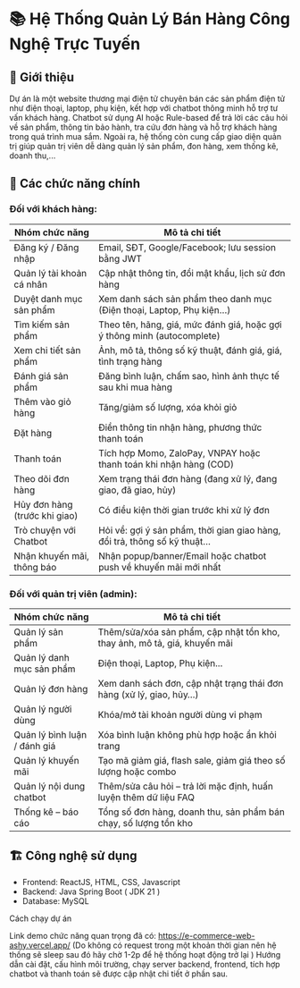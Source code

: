 # 📚 Hệ Thống Quản Lý Bán Hàng Công Nghệ Trực Tuyến

## 📝 Giới thiệu

Dự án là một website thương mại điện tử chuyên bán các sản phẩm điện tử như điện thoại, laptop, phụ kiện, kết hợp với chatbot thông minh hỗ trợ tư vấn khách hàng. Chatbot sử dụng AI hoặc Rule-based để trả lời các câu hỏi về sản phẩm, thông tin bảo hành, tra cứu đơn hàng và hỗ trợ khách hàng trong quá trình mua sắm. Ngoài ra, hệ thống còn cung cấp giao diện quản trị giúp quản trị viên dễ dàng quản lý sản phẩm, đon hàng, xem thống kê, doanh thu,... 

## 🔧 Các chức năng chính

### Đối với khách hàng:

| Nhóm chức năng                | Mô tả chi tiết                                                           |
| ----------------------------- | ------------------------------------------------------------------------ |
| Đăng ký / Đăng nhập           | Email, SĐT, Google/Facebook; lưu session bằng JWT                        |
| Quản lý tài khoản cá nhân     | Cập nhật thông tin, đổi mật khẩu, lịch sử đơn hàng                       |
| Duyệt danh mục sản phẩm       | Xem danh sách sản phẩm theo danh mục (Điện thoại, Laptop, Phụ kiện…)     |
| Tìm kiếm sản phẩm             | Theo tên, hãng, giá, mức đánh giá, hoặc gợi ý thông minh (autocomplete)  |
| Xem chi tiết sản phẩm         | Ảnh, mô tả, thông số kỹ thuật, đánh giá, giá, tình trạng hàng            |
| Đánh giá sản phẩm             | Đăng bình luận, chấm sao, hình ảnh thực tế sau khi mua hàng              |
| Thêm vào giỏ hàng             | Tăng/giảm số lượng, xóa khỏi giỏ                                         |
| Đặt hàng                      | Điền thông tin nhận hàng, phương thức thanh toán                         |
| Thanh toán                    | Tích hợp Momo, ZaloPay, VNPAY hoặc thanh toán khi nhận hàng (COD)        |
| Theo dõi đơn hàng             | Xem trạng thái đơn hàng (đang xử lý, đang giao, đã giao, hủy)            |
| Hủy đơn hàng (trước khi giao) | Có điều kiện thời gian trước khi xử lý đơn                               |
| Trò chuyện với Chatbot        | Hỏi về: gợi ý sản phẩm, thời gian giao hàng, đổi trả, thông số kỹ thuật… |
| Nhận khuyến mãi, thông báo    | Nhận popup/banner/Email hoặc chatbot push về khuyến mãi mới nhất         |


### Đối với quản trị viên (admin):



| Nhóm chức năng               | Mô tả chi tiết                                                            |
| ---------------------------- | ------------------------------------------------------------------------- |
| Quản lý sản phẩm             | Thêm/sửa/xóa sản phẩm, cập nhật tồn kho, thay ảnh, mô tả, giá, khuyến mãi |
| Quản lý danh mục sản phẩm    | Điện thoại, Laptop, Phụ kiện...                                           |
| Quản lý đơn hàng             | Xem danh sách đơn, cập nhật trạng thái đơn hàng (xử lý, giao, hủy…)       |
| Quản lý người dùng           | Khóa/mở tài khoản người dùng vi phạm                                      |
| Quản lý bình luận / đánh giá | Xóa bình luận không phù hợp hoặc ẩn khỏi trang                            |
| Quản lý khuyến mãi           | Tạo mã giảm giá, flash sale, giảm giá theo số lượng hoặc combo            |
| Quản lý nội dung chatbot     | Thêm/sửa câu hỏi – trả lời mặc định, huấn luyện thêm dữ liệu FAQ          |
| Thống kê – báo cáo           | Tổng số đơn hàng, doanh thu, sản phẩm bán chạy, số lượng tồn kho          |

## 🏗️ Công nghệ sử dụng

- Frontend: ReactJS, HTML, CSS, Javascript
- Backend: Java Spring Boot ( JDK 21 )
- Database: MySQL


Cách chạy dự án

Link demo chức năng quan trọng đã có: https://e-commerce-web-ashy.vercel.app/
(Do không có request trong một khoản thời gian nên hệ thống sẽ sleep sau đó hãy chờ 1-2p để hệ thống hoạt động trở lại )
Hướng dẫn cài đặt, cấu hình môi trường, chạy server backend, frontend, tích hợp chatbot và thanh toán sẽ được cập nhật chi tiết ở phần sau.
